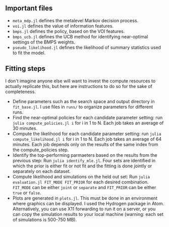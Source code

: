 
## Important files

- `meta_mdp.jl` defines the metalevel Markov decision process.
- `voi.jl` defines the value of information features.
- `bmps.jl` defines the policy, based on the VOI features.
- `bmps_ucb.jl` defines the UCB method for identifying near-optimal settings of the BMPS weights.
- `pseudo_likelihood.jl` defines the likelihood of summary statistics used to fit the model.

## Fitting steps

I don't imagine anyone else will want to invest the compute resources to actually replicate this, but here are instructions to do so for the sake of completeness.

- Define parameters such as the search space and output directory in `fit_base.jl`. I use files in `runs/` to organize parameters for different runs.
- Find the near-optimal policies for each candidate parameter setting: run `julia compute_policies.jl i` for i in 1 to N. Each job takes an average of 30 minutes.
- Compute the likelihood for each candidate parameter setting: run `julia compute_likelihood.jl i` for i in 1 to N. Each job takes an average of 64 minutes. Each job depends only on the results of the same index from the compute_policies step.
- Identify the top-performing parmaeters based on the results from the previous step: Run `julia identify_mle.jl`. Four sets are identified in which the prior is either fit or not fit and the fitting is done jointly or separately on each dataset.
- Compute likelihood and simulations on the held out set: Run `julia evaluation.jl FIT_MODE FIT_PRIOR` for each desired combination. `FIT_MODE` can be either `joint` or `separate` and `FIT_PRIOR` can be either `true` or `false`.
- Plots are generated in `plots.jl`. This must be done in an environment where graphics can be displayed. I used the Hydrogen package in Atom. Alternatively, you can use X11 forwarding to run it on a server, or you can copy the simulation results to your local machine (warning: each set of simulations is 500-750 MB).
<!-- - Run `julia plots.jl RUN_NAME FIT_MODE-FIT_PRIOR`.  As such, it is  -->



